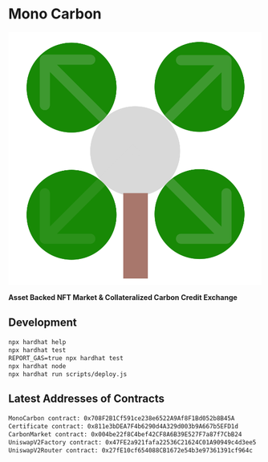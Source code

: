 # Mono Carbon

![](frontend/public/logo.svg)

**Asset Backed NFT Market  & Collateralized Carbon Credit Exchange**


## Development

```shell
npx hardhat help
npx hardhat test
REPORT_GAS=true npx hardhat test
npx hardhat node
npx hardhat run scripts/deploy.js
```

## Latest Addresses of Contracts 
```
MonoCarbon contract: 0x708F2B1Cf591ce238e6522A9Af8F1Bd052b8B45A
Certificate contract: 0x811e3bDEA7F4b6290d4A329d003b9A667b5EFD1d
CarbonMarket contract: 0x004be22f8C4bef42CF8A6B39E527F7a87f7CbB24
UniswapV2Factory contract: 0x47FE2a921fafa22536C21624C01A90949c4d3ee5
UniswapV2Router contract: 0x27fE10cf654088CB1672e54b3e97361391cf964c
```